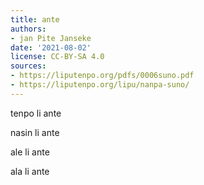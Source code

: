 ```yaml
---
title: ante
authors:
- jan Pite Janseke
date: '2021-08-02'
license: CC-BY-SA 4.0
sources:
- https://liputenpo.org/pdfs/0006suno.pdf
- https://liputenpo.org/lipu/nanpa-suno/
---
```


tenpo li ante

nasin li ante

ale li ante

ala li ante